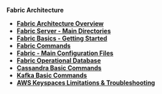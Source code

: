 <strong>Fabric Architecture<strong>
        
<ul>
        <li><a href="/articles/02_fabric_architecture/01_fabric_architecture_overview.md">Fabric Architecture Overview</a></li>
        <li><a href="/articles/02_fabric_architecture/02_fabric_directories.md">Fabric Server - Main Directories</a></li>
        <li><a href="/articles/02_fabric_architecture/03_fabric_basics_getting_started.md">Fabric Basics - Getting Started</a></li>
        <li><a href="/articles/02_fabric_architecture/04_fabric_commands.md">Fabric Commands</a></li>
        <li><a href="/articles/02_fabric_architecture/05_fabric_main_configuration_files.md">Fabric - Main Configuration Files</a></li>
        <li><a href="/articles/02_fabric_architecture/06_cassandra_keyspaces_for_fabric.md">Fabric Operational Database</a></li>
        <li><a href="/articles/02_fabric_architecture/07_cassandra_basic_commands.md">Cassandra Basic Commands</a></li>
        <li><a href="/articles/02_fabric_architecture/08_kafka_basic_commands.md">Kafka Basic Commands</a></li>
	<li><a href="/articles/02_fabric_architecture/09_AWS_keyspaces.md">AWS Keyspaces Limitations & Troubleshooting</a></li>
</ul>

